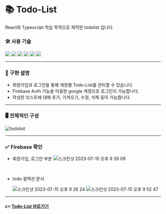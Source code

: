 # 📚 Todo-List

React와 Typescript 학습 목적으로 제작한 todolist 입니다.

### 🛠️ 사용 기술

<p>
<img src="https://img.shields.io/badge/React-61DAFB?style=flat-square&logo=React&logoColor=black">
<img src="https://img.shields.io/badge/Typescript-3178C6?style=flat-square&logo=Typescript&logoColor=white">
<img src="https://img.shields.io/badge/tailwindcss-white?style=flat-square&logo=tailwindcss&logoColor=61DAFB">
<img src="https://img.shields.io/badge/React Router-black?style=flat-square&logo=ReactRouter&logoColor=CA4245">
<img src="https://img.shields.io/badge/Firebase-orange?style=flat-square&logo=firebase&logoColor=#FFCA28">
<img src="https://img.shields.io/badge/netlify-white?style=flat-square&logo=netlify&logoColor=00C7B7">
</p>

---

### 🔎 구현 설명

- 회원가입과 로그인을 통해 계정별 Todo-List를 관리할 수 있습니다.
- Firebase Auth 기능을 이용한 google 계정으로 로그인이 가능합니다.
- 작성한 리스트에 대해 추가, 가져오기, 수정, 삭제 등이 가능합니다.

---

### 🖥️ 전체적인 구성

![todolist](https://github.com/oweaj/Todo-List/assets/101049520/18aafba2-3d02-4103-bce7-851d8cf64b05)

---

### ✅ Firebase 확인

- 회원가입, 로그인 부분
  ![스크린샷 2023-07-15 오후 9 26 09](https://github.com/oweaj/Todo-List/assets/101049520/bd141ef0-c977-4289-b946-be5874e988a6)

  <br/>

- todo 컬렉션 문서

  ![스크린샷 2023-07-15 오후 9 26 24](https://github.com/oweaj/Todo-List/assets/101049520/ae10df83-5f87-40b0-8dbc-2a352f2f3f02)
  ![스크린샷 2023-07-15 오후 9 52 47](https://github.com/oweaj/Todo-List/assets/101049520/d9bf2611-1ba4-4cd8-9d8e-d49c9eb80478)

---

#### 👉 [Todo-List 바로가기 ](https://oweaj-todolist.netlify.app/)
